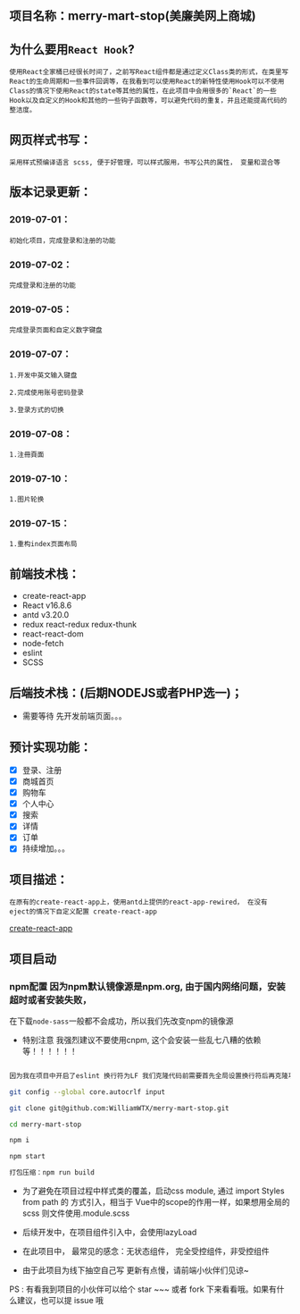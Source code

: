 ## 项目名称：merry-mart-stop(美廉美网上商城)
## 为什么要用`React Hook`?
    使用React全家桶已经很长时间了，之前写React组件都是通过定义Class类的形式，在类里写React的生命周期和一些事件回调等，在我看到可以使用React的新特性使用Hook可以不使用Class的情况下使用React的state等其他的属性，在此项目中会用很多的`React`的一些Hook以及自定义的Hook和其他的一些钩子函数等，可以避免代码的重复，并且还能提高代码的整洁度。
## 网页样式书写：
    采用样式预编译语言 scss, 便于好管理，可以样式服用，书写公共的属性， 变量和混合等
## 版本记录更新：
### 2019-07-01：
    初始化项目，完成登录和注册的功能
### 2019-07-02：
    完成登录和注册的功能
### 2019-07-05：
    完成登录页面和自定义数字键盘
### 2019-07-07：
    1.开发中英文输入键盘
    
    2.完成使用账号密码登录
    
    3.登录方式的切换
### 2019-07-08：
    1.注冊頁面
    
### 2019-07-10：
    1.图片轮换
    
### 2019-07-15：
    1.重构index页面布局
    
## 前端技术栈：
- create-react-app
- React v16.8.6
- antd v3.20.0
- redux react-redux redux-thunk
- react-react-dom
- node-fetch
- eslint
- SCSS
## 后端技术栈：(后期NODEJS或者PHP选一)；
- 需要等待 先开发前端页面。。。
## 预计实现功能：
- [x] 登录、注册
- [x] 商城首页
- [x] 购物车
- [x] 个人中心
- [x] 搜索
- [x] 详情
- [x] 订单
- [x] 持续增加。。。

## 项目描述：
    在原有的create-react-app上，使用antd上提供的react-app-rewired， 在没有 eject的情况下自定义配置 create-react-app
[create-react-app](https://www.github.com/facebook/create-react-app)

## 项目启动
### npm配置 因为npm默认镜像源是npm.org, 由于国内网络问题，安装超时或者安装失败，
在下载`node-sass`一般都不会成功，所以我们先改变npm的镜像源
- 特别注意 我强烈建议不要使用cnpm, 这个会安装一些乱七八糟的依赖等！！！！！！
```bash

因为我在项目中开启了eslint 换行符为LF 我们克隆代码前需要首先全局设置换行符后再克隆项目，否则不会编译通过

git config --global core.autocrlf input

git clone git@github.com:WilliamWTX/merry-mart-stop.git

cd merry-mart-stop

npm i

npm start

打包压缩：npm run build

```

- 为了避免在项目过程中样式类的覆盖，启动css module, 通过 import Styles from path 的
方式引入，相当于 Vue中的scope的作用一样，如果想用全局的scss 则文件使用.module.scss

- 后续开发中，在项目组件引入中，会使用lazyLoad

- 在此项目中， 最常见的感念：无状态组件， 完全受控组件，非受控组件

- 由于此项目为线下抽空自己写 更新有点慢，请前端小伙伴们见谅~

PS : 有看我到项目的小伙伴可以给个 star ~~~ 或者 fork 下来看看哦。如果有什么建议，也可以提 issue 哦
    




